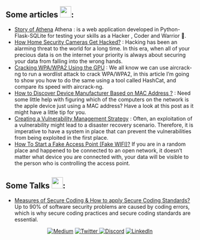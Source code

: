 ## Some articles <img src="https://media.giphy.com/media/Z6wxlelBagpIa4HNhV/giphy.gif" width="30px">:

-   [Story of Athena](https://yassertahiri.medium.com/story-of-athena-59f950017a0c) Athena : is a web application developed in Python-Flask-SQLite for testing your skills as a Hacker , Coder and Warrior 👺.
-   [How Home Security Cameras Get Hacked?](https://yassertahiri.medium.com/how-home-security-cameras-get-hacked-6b7b3490fc47) : Hacking has been an alarming threat to the world for a long time. In this era, when all of your precious data is on the internet your priority is always about securing your data from falling into the wrong hands.
-   [Cracking WPA/WPA2 Using the GPU](https://yassertahiri.medium.com/cracking-wpa-wpa2-using-the-gpu-c19441551dd7) : We all know we can use aircrack-ng to run a wordlist attack to crack WPA/WPA2, in this article I’m going to show you how to do the same using a tool called HashCat, and compare its speed with aircrack-ng.
-   [How to Discover Device Manufacturer Based on MAC Address ?](https://yassertahiri.medium.com/how-to-discover-device-manufacturer-based-on-mac-address-bf4f86fdf6c5) : Need some little help with figuring which of the computers on the network is the apple device just using a MAC address? Have a look at this post as it might have a little tip for you.
-   [Creating a Vulnerability Management Strategy](https://yassertahiri.medium.com/creating-a-vulnerability-management-strategy-dd531022d7b9) : Often, an exploitation of a vulnerability might lead to a disaster recovery scenario. Therefore, it is imperative to have a system in place that can prevent the vulnerabilities from being exploited in the first place.
-   [How To Start a Fake Access Point (Fake WIFI)?](https://yassertahiri.medium.com/how-to-start-a-fake-access-point-fake-wifi-f91c1e69169f) If you are in a random place and happened to be connected to an open network, it doesn’t matter what device you are connected with, your data will be visible to the person who is controlling the access point.

## Some Talks <img src="https://media.giphy.com/media/Z6wxlelBagpIa4HNhV/giphy.gif" width="30px">:

-   [Measures of Secure Coding & How to apply Secure Coding Standards?](https://docs.google.com/presentation/d/1InokHXq7pAvF0kTmmxiu_hHmC374xtl4l6m_tLT4ZEU/edit?usp=sharing) Up to 90% of software security problems are caused by coding errors, which is why secure coding practices and secure coding standards are essential.

<p align="center">
    <a href="https://yassertahiri.medium.com/">
    <img alt="Medium" src="https://img.shields.io/badge/Medium%20-%23000000.svg?&style=for-the-badge&logo=Medium&logoColor=white"/></a>
    <a href="https://twitter.com/THyasser1">
    <img alt="Twitter" src="https://img.shields.io/badge/Twitter%20-%231DA1F2.svg?&style=for-the-badge&logo=Twitter&logoColor=white"</a>
    <a href="https://discord.gg/FBwVqq8fxK">
    <img alt="Discord" src="https://img.shields.io/badge/Discord%20-%237289DA.svg?&style=for-the-badge&logo=discord&logoColor=white"/></a>
    <a href="https://www.linkedin.com/in/yezz123/">   
    <img alt="LinkedIn" src="https://img.shields.io/badge/linkedin-%230077B5.svg?style=for-the-badge&logo=linkedin&logoColor=white"/></a>
</p>

